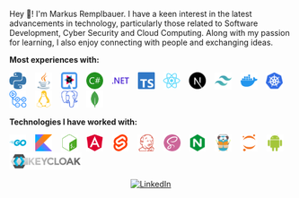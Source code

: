Hey 👋! I'm Markus Remplbauer. I have a keen interest in the latest advancements in technology, particularly those related to Software Development, Cyber Security and Cloud Computing. Along with my passion for learning, I also enjoy connecting with people and exchanging ideas.

**Most experiences with:**

<img alt="Python" src="media/python.svg" height="30" /> &nbsp;&nbsp;
<img alt="Java" src="media/java.svg" height="30" /> &nbsp;&nbsp;
<img alt="Quarkus" src="media/quarkus.svg" height="30"> &nbsp;&nbsp;
<img alt="C#" src="media/csharp.svg" height="30" /> &nbsp;&nbsp;
<img alt=".NET" src="media/dotnet.svg" height="30" /> &nbsp;&nbsp;
<img alt="TypeScript" src="media/typescript.svg" height="30" /> &nbsp;&nbsp;
<img alt="React" src="media/react.svg" height="30" /> &nbsp;&nbsp;
<img alt="NextJs" src="media/nextjs.svg" height="30" /> &nbsp;&nbsp;
<img alt="TailwindCss" src="media/tailwind.svg" height="30" /> &nbsp;&nbsp;
<img alt="Docker & Docker Compose" src="media/docker.svg" height="30" /> &nbsp;&nbsp;
<img alt="Kubernetes" src="media/kubernetes.svg" height="30" /> &nbsp;&nbsp;
<img alt="GitHub Actions" src="media/actions.svg" height="30" /> &nbsp;&nbsp;
<img alt="GNU/Linux" src="media/linux.svg" height="30" /> &nbsp;&nbsp;
<img alt="PostgreSQL" src="media/postgres.svg" height="30" /> &nbsp;&nbsp;
<img alt="MongoDB" src="media/mongodb.svg" height="30" /> &nbsp;&nbsp;

**Technologies I have worked with:**

<img alt="Go" src="media/go.svg" height="30" /> &nbsp;&nbsp;
<img alt="Kotlin" src="media/kotlin.svg" height="30" /> &nbsp;&nbsp;
<img alt="Bash" src="media/bash.svg" height="30" /> &nbsp;&nbsp;
<img alt="Angular" src="media/angular.svg" height="30" /> &nbsp;&nbsp;
<img alt="Svelte" src="media/svelte.svg" height="30" /> &nbsp;&nbsp;
<img alt="Jenkins" src="media/jenkins.svg" height="30" /> &nbsp;&nbsp;
<img alt="SASS / SCSS" src="media/sass.svg" height="30" /> &nbsp;&nbsp;
<img alt="nginx" src="media/nginx.svg" height="30" /> &nbsp;&nbsp;
<img alt="Traefik" src="media/traefik.svg" height="30" /> &nbsp;&nbsp;
<img alt="Jupyter Notebook" src="media/jupyter.svg" height="30" /> &nbsp;&nbsp;
<img alt="Android" src="media/android.svg" height="30" /> &nbsp;&nbsp;
<img alt="Keycloak" src="media/keycloak.svg" height="30" /> &nbsp;&nbsp;

<p align="center">
    <a href="https://at.linkedin.com/in/markus-remplbauer-49b14521a" target="_blank">
        <img src="https://img.shields.io/badge/LinkedIn-0e76a8?style=flat-square&logo=linkedin&logoColor=white" alt="LinkedIn" />
    </a>
</p>

